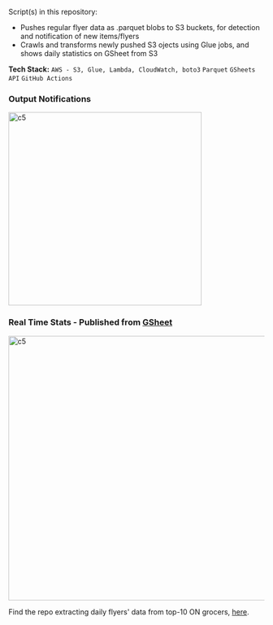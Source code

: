 Script(s) in this repository: 
  - Pushes regular flyer data as .parquet blobs to S3 buckets, for detection and notification of new items/flyers
  - Crawls and transforms newly pushed S3 ojects using Glue jobs, and shows daily statistics on GSheet from S3
  
<b>Tech Stack:</b> ```AWS - S3, Glue, Lambda, CloudWatch, boto3``` ```Parquet``` ```GSheets API``` ```GitHub Actions``` <br>

### Output Notifications
<img width="380" alt="c5" src="https://github.com/user-attachments/assets/755b9487-aad9-46f9-919b-3b5b76854934"><br>

### Real Time Stats - Published from [GSheet](https://docs.google.com/spreadsheets/d/1Fokcum9d__mAxw8PEN_djL34UL9l5Uq8j5LCPwjAE9Y/edit?gid=1816179544#gid=1816179544)
<img width="520" alt="c5" src="https://docs.google.com/spreadsheets/d/e/2PACX-1vRVmCh49pbO8q8NMLvlpyMCw3jQPiMK7wB0koHn98SlGQR3iOzuSlpiinTBeXOOP_O2CUwqD7K5lStu/pubchart?oid=377874331&format=image"><br>

Find the repo extracting daily flyers' data from top-10 ON grocers, [here](https://github.com/shithi30/Canada_Grocery_Flyer_Analytics).
